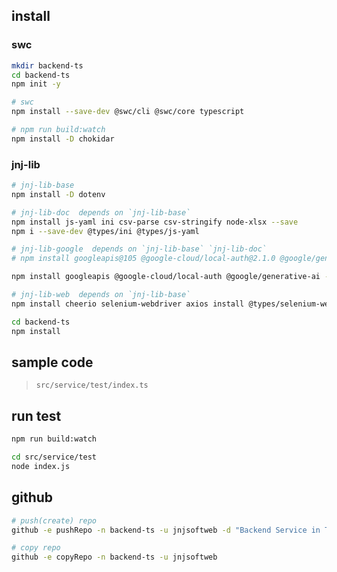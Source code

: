 ## install

### swc

```bash
mkdir backend-ts
cd backend-ts
npm init -y

# swc
npm install --save-dev @swc/cli @swc/core typescript

# npm run build:watch
npm install -D chokidar
```

### jnj-lib

```bash
# jnj-lib-base
npm install -D dotenv

# jnj-lib-doc  depends on `jnj-lib-base`
npm install js-yaml ini csv-parse csv-stringify node-xlsx --save
npm i --save-dev @types/ini @types/js-yaml

# jnj-lib-google  depends on `jnj-lib-base` `jnj-lib-doc`
# npm install googleapis@105 @google-cloud/local-auth@2.1.0 @google/generative-ai --save

npm install googleapis @google-cloud/local-auth @google/generative-ai --save

# jnj-lib-web  depends on `jnj-lib-base`
npm install cheerio selenium-webdriver axios install @types/selenium-webdriver @types/selenium-webdriver
```

```bash
cd backend-ts
npm install
```


## sample code

> `src/service/test/index.ts`


## run test

```bash
npm run build:watch

cd src/service/test
node index.js
```


## github

```bash
# push(create) repo
github -e pushRepo -n backend-ts -u jnjsoftweb -d "Backend Service in Typescript(SWC)"

# copy repo
github -e copyRepo -n backend-ts -u jnjsoftweb
```

